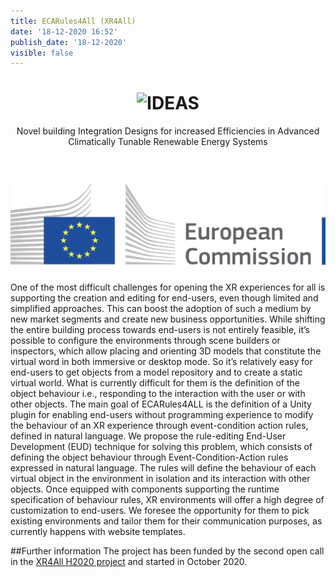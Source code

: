 ```yaml
---
title: ECARules4All (XR4All)
date: '18-12-2020 16:52'
publish_date: '18-12-2020'
visible: false
---
```


<div style="text-align: center">
<header>
<h1><img src="https://cg3hci.dmi.unica.it/lab/user/pages/04.projects/07.ECARules4All/img/ecalogo.png" alt="IDEAS"> </h1>
<p>Novel building Integration Designs for increased Efficiencies in Advanced Climatically Tunable Renewable Energy Systems</p>
</header>
</div>

![EU Commission Logo](img/eu-commission.png)

One of the most difficult challenges for opening the XR experiences for all is supporting the creation and editing for end-users, even though limited and simplified approaches. This can boost the adoption of such a medium by new market segments and create new business opportunities. While shifting the entire building process towards end-users is not entirely feasible, it’s possible to configure the environments through scene builders or inspectors, which allow placing and orienting 3D models that constitute the virtual word in both immersive or desktop mode. So it’s relatively easy for end-users to get objects from a model repository and to create a static virtual world.  What is currently difficult for them is the definition of the object behaviour i.e., responding to the interaction with the user or with other objects.
The main goal of ECARules4ALL is the definition of a Unity plugin for enabling end-users without programming experience to modify the behaviour of an XR experience through event-condition action rules, defined in natural language. We propose the rule-editing End-User Development (EUD) technique for solving this problem, which consists of defining the object behaviour through  Event-Condition-Action rules expressed in natural language. The rules will define the behaviour of each virtual object in the environment in isolation and its interaction with other objects. Once equipped with components supporting the runtime specification of behaviour rules, XR environments will offer a high degree of customization to end-users. We foresee the opportunity for them to pick existing environments and tailor them for their communication purposes, as currently happens with website templates. 


##Further information
The project has been funded by the second open call in the [XR4All H2020 project](https://xr4all.eu) and started in October 2020. 

